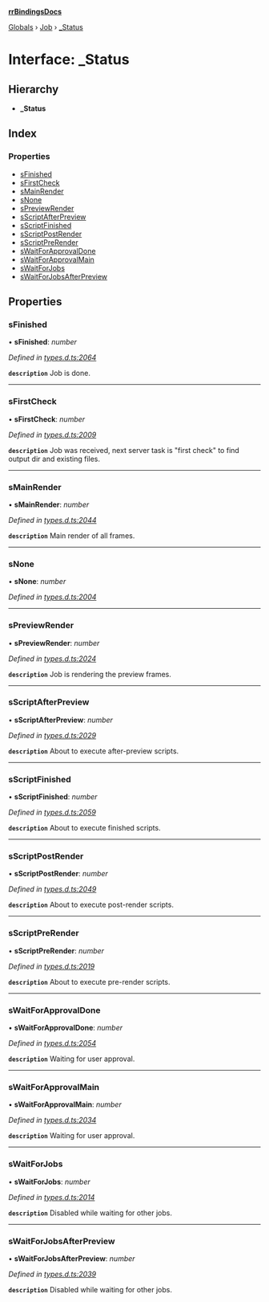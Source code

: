**[rrBindingsDocs](../README.md)**

[Globals](../README.md) › [Job](../modules/job.md) › [_Status](job._status.md)

# Interface: _Status

## Hierarchy

* **_Status**

## Index

### Properties

* [sFinished](job._status.md#sfinished)
* [sFirstCheck](job._status.md#sfirstcheck)
* [sMainRender](job._status.md#smainrender)
* [sNone](job._status.md#snone)
* [sPreviewRender](job._status.md#spreviewrender)
* [sScriptAfterPreview](job._status.md#sscriptafterpreview)
* [sScriptFinished](job._status.md#sscriptfinished)
* [sScriptPostRender](job._status.md#sscriptpostrender)
* [sScriptPreRender](job._status.md#sscriptprerender)
* [sWaitForApprovalDone](job._status.md#swaitforapprovaldone)
* [sWaitForApprovalMain](job._status.md#swaitforapprovalmain)
* [sWaitForJobs](job._status.md#swaitforjobs)
* [sWaitForJobsAfterPreview](job._status.md#swaitforjobsafterpreview)

## Properties

###  sFinished

• **sFinished**: *number*

*Defined in [types.d.ts:2064](https://github.com/Novalis15/rrBindings/blob/33d8d78/nodeJS/lx64/v6/types.d.ts#L2064)*

**`description`** Job is done.

___

###  sFirstCheck

• **sFirstCheck**: *number*

*Defined in [types.d.ts:2009](https://github.com/Novalis15/rrBindings/blob/33d8d78/nodeJS/lx64/v6/types.d.ts#L2009)*

**`description`** Job was received, next server task is "first check" to find output dir and existing files.

___

###  sMainRender

• **sMainRender**: *number*

*Defined in [types.d.ts:2044](https://github.com/Novalis15/rrBindings/blob/33d8d78/nodeJS/lx64/v6/types.d.ts#L2044)*

**`description`** Main render of all frames.

___

###  sNone

• **sNone**: *number*

*Defined in [types.d.ts:2004](https://github.com/Novalis15/rrBindings/blob/33d8d78/nodeJS/lx64/v6/types.d.ts#L2004)*

___

###  sPreviewRender

• **sPreviewRender**: *number*

*Defined in [types.d.ts:2024](https://github.com/Novalis15/rrBindings/blob/33d8d78/nodeJS/lx64/v6/types.d.ts#L2024)*

**`description`** Job is rendering the preview frames.

___

###  sScriptAfterPreview

• **sScriptAfterPreview**: *number*

*Defined in [types.d.ts:2029](https://github.com/Novalis15/rrBindings/blob/33d8d78/nodeJS/lx64/v6/types.d.ts#L2029)*

**`description`** About to execute after-preview scripts.

___

###  sScriptFinished

• **sScriptFinished**: *number*

*Defined in [types.d.ts:2059](https://github.com/Novalis15/rrBindings/blob/33d8d78/nodeJS/lx64/v6/types.d.ts#L2059)*

**`description`** About to execute finished scripts.

___

###  sScriptPostRender

• **sScriptPostRender**: *number*

*Defined in [types.d.ts:2049](https://github.com/Novalis15/rrBindings/blob/33d8d78/nodeJS/lx64/v6/types.d.ts#L2049)*

**`description`** About to execute post-render scripts.

___

###  sScriptPreRender

• **sScriptPreRender**: *number*

*Defined in [types.d.ts:2019](https://github.com/Novalis15/rrBindings/blob/33d8d78/nodeJS/lx64/v6/types.d.ts#L2019)*

**`description`** About to execute pre-render scripts.

___

###  sWaitForApprovalDone

• **sWaitForApprovalDone**: *number*

*Defined in [types.d.ts:2054](https://github.com/Novalis15/rrBindings/blob/33d8d78/nodeJS/lx64/v6/types.d.ts#L2054)*

**`description`** Waiting for user approval.

___

###  sWaitForApprovalMain

• **sWaitForApprovalMain**: *number*

*Defined in [types.d.ts:2034](https://github.com/Novalis15/rrBindings/blob/33d8d78/nodeJS/lx64/v6/types.d.ts#L2034)*

**`description`** Waiting for user approval.

___

###  sWaitForJobs

• **sWaitForJobs**: *number*

*Defined in [types.d.ts:2014](https://github.com/Novalis15/rrBindings/blob/33d8d78/nodeJS/lx64/v6/types.d.ts#L2014)*

**`description`** Disabled while waiting for other jobs.

___

###  sWaitForJobsAfterPreview

• **sWaitForJobsAfterPreview**: *number*

*Defined in [types.d.ts:2039](https://github.com/Novalis15/rrBindings/blob/33d8d78/nodeJS/lx64/v6/types.d.ts#L2039)*

**`description`** Disabled while waiting for other jobs.